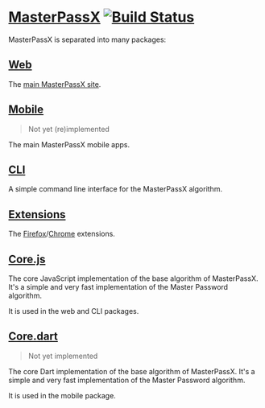 # [MasterPassX](https://masterpassx.org) [![Build Status](https://travis-ci.org/Cretezy/MasterPassX.svg?branch=master)](https://travis-ci.org/Cretezy/MasterPassX)

MasterPassX is separated into many packages:

## [Web](packages/web)

The [main MasterPassX site](https://masterpassx.org).

## [Mobile](packages/mobile)

> Not yet (re)implemented

The main MasterPassX mobile apps.

## [CLI](packages/cli)

A simple command line interface for the MasterPassX algorithm.

## [Extensions](packages/extension)

The [Firefox](https://addons.mozilla.org/en-US/firefox/addon/masterpassx/)/[Chrome](https://chrome.google.com/webstore/detail/masterpassx/acocljodaoecblhjggkadfhnbjcfgbbb) extensions.

## [Core.js](packages/core.js)

The core JavaScript implementation of the base algorithm of MasterPassX.
It's a simple and very fast implementation of the Master Password algorithm.

It is used in the web and CLI packages.

## [Core.dart](packages/core.dart)

> Not yet implemented

The core Dart implementation of the base algorithm of MasterPassX.
It's a simple and very fast implementation of the Master Password algorithm.

It is used in the mobile package.
